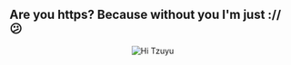 ## Are you https? Because without you I'm just :// 😕

<p align="center">
  <img src="./hithere.gif" alt="Hi Tzuyu"/>
</p>
